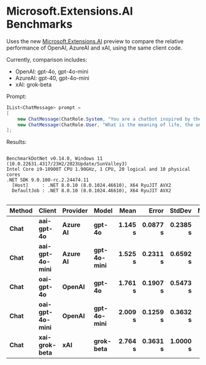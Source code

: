 # Microsoft.Extensions.AI Benchmarks

Uses the new [Microsoft.Extensions.AI](https://devblogs.microsoft.com/dotnet/introducing-microsoft-extensions-ai-preview/) preview 
to compare the relative performance of OpenAI, AzureAI and xAI, using the same client code.

Currently, comparison includes:

* OpenAI: gpt-4o, gpt-4o-mini
* AzureAI: gpt-40, gpt-4o-mini
* xAI: grok-beta

Prompt:

```csharp
IList<ChatMessage> prompt =
[
    new ChatMessage(ChatRole.System, "You are a chatbot inspired by the Hitchhiker's Guide to the Galaxy."),
    new ChatMessage(ChatRole.User, "What is the meaning of life, the universe, and everything?"),
];
```

Results:

<!-- include src/AI.Benchmarks/BenchmarkDotNet.Artifacts/results/AI.Benchmarks.ModelPerformance-report-github.md -->
```

BenchmarkDotNet v0.14.0, Windows 11 (10.0.22631.4317/23H2/2023Update/SunValley3)
Intel Core i9-10900T CPU 1.90GHz, 1 CPU, 20 logical and 10 physical cores
.NET SDK 9.0.100-rc.2.24474.11
  [Host]     : .NET 8.0.10 (8.0.1024.46610), X64 RyuJIT AVX2
  DefaultJob : .NET 8.0.10 (8.0.1024.46610), X64 RyuJIT AVX2


```
| Method | Client          | Provider | Model       | Mean    | Error    | StdDev   | Median  |
|------- |---------------- |--------- |------------ |--------:|---------:|---------:|--------:|
| **Chat**   | **aai-gpt-4o**      | **Azure AI** | **gpt-4o**      | **1.145 s** | **0.0877 s** | **0.2385 s** | **1.090 s** |
| **Chat**   | **aai-gpt-4o-mini** | **Azure AI** | **gpt-4o-mini** | **1.525 s** | **0.2311 s** | **0.6592 s** | **1.232 s** |
| **Chat**   | **oai-gpt-4o**      | **OpenAI**   | **gpt-4o**      | **1.761 s** | **0.1907 s** | **0.5473 s** | **1.585 s** |
| **Chat**   | **oai-gpt-4o-mini** | **OpenAI**   | **gpt-4o-mini** | **2.009 s** | **0.1259 s** | **0.3632 s** | **2.008 s** |
| **Chat**   | **xai-grok-beta**   | **xAI**      | **grok-beta**   | **2.764 s** | **0.3631 s** | **1.0000 s** | **2.543 s** |

<!-- src/AI.Benchmarks/BenchmarkDotNet.Artifacts/results/AI.Benchmarks.ModelPerformance-report-github.md -->
